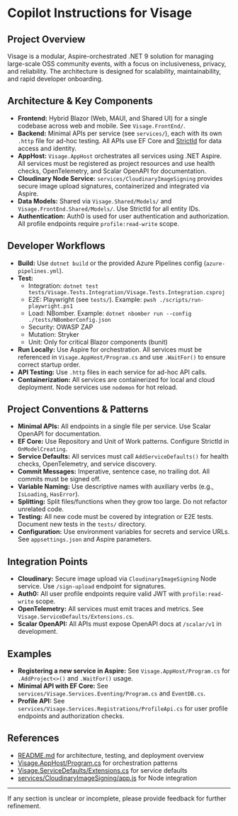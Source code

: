

# Copilot Instructions for Visage

## Project Overview
Visage is a modular, Aspire-orchestrated .NET 9 solution for managing large-scale OSS community events, with a focus on inclusiveness, privacy, and reliability. The architecture is designed for scalability, maintainability, and rapid developer onboarding.

## Architecture & Key Components
- **Frontend:** Hybrid Blazor (Web, MAUI, and Shared UI) for a single codebase across web and mobile. See `Visage.FrontEnd/`.
- **Backend:** Minimal APIs per service (see `services/`), each with its own `.http` file for ad-hoc testing. All APIs use EF Core and [StrictId](https://www.nuget.org/packages/StrictId) for data access and identity.
- **AppHost:** `Visage.AppHost` orchestrates all services using .NET Aspire. All services must be registered as project resources and use health checks, OpenTelemetry, and Scalar OpenAPI for documentation.
- **Cloudinary Node Service:** `services/CloudinaryImageSigning` provides secure image upload signatures, containerized and integrated via Aspire.
- **Data Models:** Shared via `Visage.Shared/Models/` and `Visage.FrontEnd.Shared/Models/`. Use StrictId for all entity IDs.
- **Authentication:** Auth0 is used for user authentication and authorization. All profile endpoints require `profile:read-write` scope.


## Developer Workflows
- **Build:** Use `dotnet build` or the provided Azure Pipelines config (`azure-pipelines.yml`).
- **Test:**
  - Integration: `dotnet test tests/Visage.Tests.Integration/Visage.Tests.Integration.csproj`
  - E2E: Playwright (see `tests/`). Example: `pwsh ./scripts/run-playwright.ps1`
  - Load: NBomber. Example: `dotnet nbomber run --config ./tests/NBomberConfig.json`
  - Security: OWASP ZAP
  - Mutation: Stryker
  - Unit: Only for critical Blazor components (bunit)
- **Run Locally:** Use Aspire for orchestration. All services must be referenced in `Visage.AppHost/Program.cs` and use `.WaitFor()` to ensure correct startup order.
- **API Testing:** Use `.http` files in each service for ad-hoc API calls.
- **Containerization:** All services are containerized for local and cloud deployment. Node services use `nodemon` for hot reload.

## Project Conventions & Patterns
- **Minimal APIs:** All endpoints in a single file per service. Use Scalar OpenAPI for documentation.
- **EF Core:** Use Repository and Unit of Work patterns. Configure StrictId in `OnModelCreating`.
- **Service Defaults:** All services must call `AddServiceDefaults()` for health checks, OpenTelemetry, and service discovery.
- **Commit Messages:** Imperative, sentence case, no trailing dot. All commits must be signed off.
- **Variable Naming:** Use descriptive names with auxiliary verbs (e.g., `IsLoading`, `HasError`).
- **Splitting:** Split files/functions when they grow too large. Do not refactor unrelated code.
- **Testing:** All new code must be covered by integration or E2E tests. Document new tests in the `tests/` directory.
- **Configuration:** Use environment variables for secrets and service URLs. See `appsettings.json` and Aspire parameters.

## Integration Points
- **Cloudinary:** Secure image upload via `CloudinaryImageSigning` Node service. Use `/sign-upload` endpoint for signatures.
- **Auth0:** All user profile endpoints require valid JWT with `profile:read-write` scope.
- **OpenTelemetry:** All services must emit traces and metrics. See `Visage.ServiceDefaults/Extensions.cs`.
- **Scalar OpenAPI:** All APIs must expose OpenAPI docs at `/scalar/v1` in development.

## Examples
- **Registering a new service in Aspire:** See `Visage.AppHost/Program.cs` for `.AddProject<>()` and `.WaitFor()` usage.
- **Minimal API with EF Core:** See `services/Visage.Services.Eventing/Program.cs` and `EventDB.cs`.
- **Profile API:** See `services/Visage.Services.Registrations/ProfileApi.cs` for user profile endpoints and authorization checks.

## References
- [README.md](../README.md) for architecture, testing, and deployment overview
- [Visage.AppHost/Program.cs](../Visage.AppHost/Program.cs) for orchestration patterns
- [Visage.ServiceDefaults/Extensions.cs](../Visage.ServiceDefaults/Extensions.cs) for service defaults
- [services/CloudinaryImageSigning/app.js](../services/CloudinaryImageSigning/app.js) for Node integration

---
If any section is unclear or incomplete, please provide feedback for further refinement.

